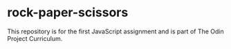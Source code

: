 # rock-paper-scissors
This repository is for the first JavaScript assignment and is part of The Odin Project Curriculum.
